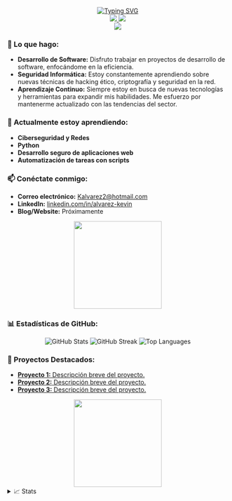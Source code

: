 <p align="center">
<a href="https://github.com/Max-v2">
    <img src="https://readme-typing-svg.demolab.com?font=Georgia&size=18&duration=2000&pause=100&multiline=true&width=500&height=80&lines=Max+Alvarez;Desarrollador+%7C+Estudiante+de+Ingeniería;Seguridad+Informática+%7C+Desarrollo+de+Software" alt="Typing SVG" />
</a>
<br/>

<a href="https://linkedin.com/in/alvarez-kevin">
    <img src="https://img.shields.io/badge/-Linkedin-blue?style=flat-square&logo=linkedin">
</a>
<a href="mailto:Kalvarez2@hotmail.com">
    <img src="https://img.shields.io/badge/-Email-red?style=flat-square&logo=gmail&logoColor=white">
</a>

<br/>

<a href="https://github.com/Max-v2">
    <img src="https://github-stats-alpha.vercel.app/api?username=Max-v2&cc=22272e&tc=37BCF6&ic=fff&bc=0000">
</a>
</p>

### 🚀 Lo que hago:

<ul>
  <li><strong>Desarrollo de Software:</strong> Disfruto trabajar en proyectos de desarrollo de software, enfocándome en la eficiencia.</li>
  <li><strong>Seguridad Informática:</strong> Estoy constantemente aprendiendo sobre nuevas técnicas de hacking ético, criptografía y seguridad en la red.</li>
  <li><strong>Aprendizaje Continuo:</strong> Siempre estoy en busca de nuevas tecnologías y herramientas para expandir mis habilidades. Me esfuerzo por mantenerme actualizado con las tendencias del sector.</li>
</ul>

### 🌱 Actualmente estoy aprendiendo:

<ul>
  <li><strong>Ciberseguridad y Redes</strong></li>
  <li><strong>Python</strong></li>
  <li><strong>Desarrollo seguro de aplicaciones web</strong></li>
  <li><strong>Automatización de tareas con scripts</strong></li>
</ul>

### 📫 Conéctate conmigo:

<ul>
  <li><strong>Correo electrónico:</strong> <a href="mailto:Kalvarez2@hotmail.com">Kalvarez2@hotmail.com</a></li>
  <li><strong>LinkedIn:</strong> <a href="https://www.linkedin.com/in/alvarez-kevin/">linkedin.com/in/alvarez-kevin</a></li>
  <li><strong>Blog/Website:</strong> Próximamente</li>
</ul>

<div align="center">
  <img src="https://media.giphy.com/media/26tn33aiTi1jkl6H6/giphy.gif" width="200"/>
</div>

### 📊 Estadísticas de GitHub:

<p align="center">
  <img src="https://github-readme-stats.vercel.app/api?username=Max-v2&show_icons=true&theme=dracula" alt="GitHub Stats" />
  <img src="https://github-readme-streak-stats.herokuapp.com/?user=Max-v2&theme=dracula" alt="GitHub Streak" />
  <img src="https://github-readme-stats.vercel.app/api/top-langs/?username=Max-v2&layout=compact&theme=dracula" alt="Top Languages" />
</p>

### 🚀 Proyectos Destacados:

<ul>
  <li><a href="https://github.com/Max-v2/proyecto1"><strong>Proyecto 1:</strong> Descripción breve del proyecto.</a></li>
  <li><a href="https://github.com/Max-v2/proyecto2"><strong>Proyecto 2:</strong> Descripción breve del proyecto.</a></li>
  <li><a href="https://github.com/Max-v2/proyecto3"><strong>Proyecto 3:</strong> Descripción breve del proyecto.</a></li>
</ul>

<div align="center">
  <img src="https://media.giphy.com/media/3o7aD2saalBwwftBIY/giphy.gif" width="200"/>
</div>

<details>
<summary>📈 Stats</summary>
<br>
Mis estadísticas de GitHub

![](http://github-profile-summary-cards.vercel.app/api/cards/profile-details?username=Max-v2&theme=dracula) 

![](http://github-profile-summary-cards.vercel.app/api/cards/repos-per-language?username=Max-v2&theme=dracula) 
![](http://github-profile-summary-cards.vercel.app/api/cards/most-commit-language?username=Max-v2&theme=dracula)

<br>
Actualmente codificando y escuchando:

[![spotify-github-profile](https://spotify-github-profile.vercel.app/api/view?uid=11159336621&cover_image=true&theme=novatorem&show_offline=true&bar_color=53b14f&bar_color_cover=false)](https://open.spotify.com/user/11159336621)

</details>